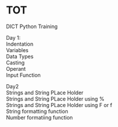 # TOT
DICT Python Training

Day 1:
<br />	Indentation
<br />	Variables
<br />	Data Types
<br />	Casting
<br />	Operant
<br />	Input Function
	
Day2
<br />  Strings and String PLace Holder
<br />  Strings and String PLace Holder using %
<br />  Strings and String PLace Holder using F or f
<br />  String formatting function
<br />  Number formatiing function
